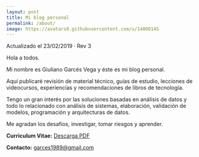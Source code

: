 ```yaml
---
layout: post
title: Mi blog personal
permalink: /about/
image: https://avatars0.githubusercontent.com/u/14808145
---
```

Actualizado el 23/02/2019 · Rev 3


Hola a todos. 

Mi nombre es Giuliano Garcés Vega y éste es mi blog personal. 

Aquí publicaré revisión de material técnico, guías de estudio, lecciones de videocursos, experiencias y recomendaciones de libros de tecnología.

Tengo un gran interés por las soluciones basadas en análisis de datos y todo lo relacionado con análisis de sistemas, elaboración, validación de modelos, programación y arquitecturas de datos.

Me agradan los desafíos, investigar, tomar riesgos y aprender. 


**Curriculum Vitae:**   [Descarga PDF]

[Descarga PDF]: https://drive.google.com/open?id=1WFRvOCxKpLuoTUDgM0ZVIoTItkqCPqAU

**Contacto:**   [garces1989@gmail.com](mailto:garces1989@gmail.com)